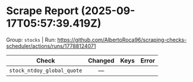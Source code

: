 # Scrape Report (2025-09-17T05:57:39.419Z)

Group: `stocks`  |  Run: https://github.com/AlbertoRoca96/scraping-checks-scheduler/actions/runs/17788124071

| Check | Changed | Keys | Error |
|---|:---:|:--|:--|
| `stock_ntdoy_global_quote` | — |  |  |
